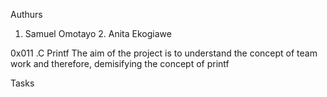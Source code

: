 Authurs

1. Samuel Omotayo 2. Anita Ekogiawe

0x011 .C Printf
The aim of the project is to understand the concept of team work and therefore, demisifying the concept of printf

Tasks
